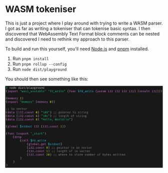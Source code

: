# WASM tokeniser
This is just a project where I play around with trying to write a WASM parser.
I got as far as writing a tokeniser that can tokenise basic syntax. I then discovered that WebAssembly Text Format block
comments can be nested and discovered I need to rethink my approach to this parser.

To build and run this yourself, you'll need [Node.js](https://nodejs.org/en) and [pnpm](https://pnpm.io/) installed.

1. Run `pnpm install`
2. Run `pnpm rollup --config`
3. Run `node dist/playground`

You should then see something like this:

![Demo of running `node dist/playground`](node-dist-playground-demo.webp)